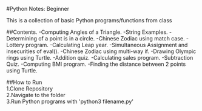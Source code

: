#Python Notes: Beginner

This is a collection of basic Python programs/functions from class  

##Contents. 
-Computing Angles of a Triangle. 
-String Examples. 
-Determining of a point is in a circle. 
-Chinese Zodiac using match case. 
-Lottery program. 
-Calculating Leap year. 
-Simultaneous Assignment and insecurities of eval(). 
-Chinese Zodiac using multi-way if. 
-Drawing Olympic rings using Turtle. 
-Addition quiz. 
-Calculating sales program. 
-Subtraction Quiz. 
-Computing BMI program. 
-Finding the distance between 2 points using Turtle. 

##How to Run  
1.Clone Repository  
2.Navigate to the folder  
3.Run Python programs with 'python3 filename.py'  
